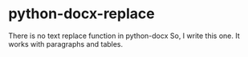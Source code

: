 # python-docx-replace
There is no text replace function in python-docx
So, I write this one. It works with paragraphs and tables.
